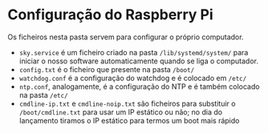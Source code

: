 # Configuração do Raspberry Pi
Os ficheiros nesta pasta servem para configurar o próprio computador.

- `sky.service` é um ficheiro criado na pasta `/lib/systemd/system/` para iniciar o nosso
  software automaticamente quando se liga o computador.
- `config.txt` é o ficheiro que presente na pasta `/boot/`
- `watchdog.conf` é a configuração do watchdog e é colocado em `/etc/`
- `ntp.conf`, analogamente, é a configuração do NTP e é também colocado na pasta `/etc/`
- `cmdline-ip.txt` e `cmdline-noip.txt` são ficheiros para substituir o `/boot/cmdline.txt`
para usar um IP estático ou não; no dia do lançamento tiramos o IP estático para termos um
boot mais rápido
